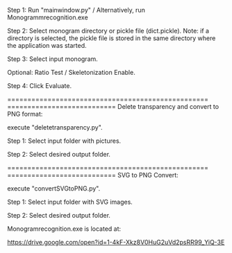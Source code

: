 Step 1: Run "mainwindow.py" / Alternatively, run Monogrammrecognition.exe

Step 2: Select monogram directory or pickle file (dict.pickle). Note: if a directory is selected, the pickle file is stored in the same directory where the application was started.

Step 3: Select input monogram.

Optional: Ratio Test / Skeletonization Enable.

Step 4: Click Evaluate.

================================================== ===========================
Delete transparency and convert to PNG format:

execute "deletetransparency.py".

Step 1: Select input folder with pictures.

Step 2: Select desired output folder.

================================================== ===========================
SVG to PNG Convert:

execute "convertSVGtoPNG.py".

Step 1: Select input folder with SVG images.

Step 2: Select desired output folder.


Monogramrecognition.exe is located at:

https://drive.google.com/open?id=1-4kF-Xkz8V0HuG2uVd2psRR99_YiQ-3E
